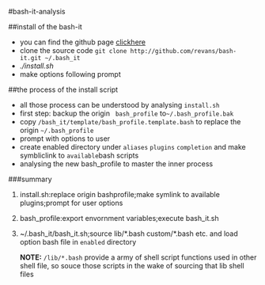 #bash-it-analysis

##install of the bash-it

* you can find the github page [clickhere](https://github.com/revans/bash-it)
* clone the source code `git clone http://github.com/revans/bash-it.git ~/.bash_it`
* *./install.sh*
* make options following prompt

##the process of the install script

* all those process can be understood by analysing `install.sh`
* first step: backup the origin ` bash_profile` to`~/.bash_profile.bak`
* copy `/bash_it/template/bash_profile.template.bash` to replace the origin `~/.bash_profile`
* prompt with options to user
* create enabled directory under `aliases` `plugins` `completion` and make symbliclink to `available`bash scripts
* analysing the new bash_profile to master the inner process

###summary
1. install.sh:replace origin bashprofile;make symlink to available plugins;prompt for user options
2. bash\_profile:export envornment variables;execute bash\_it.sh
3. ~/.bash\_it/bash\_it.sh;source lib/\*.bash custom/\*.bash etc. and load option bash file in `enabled` directory

	**NOTE:** `/lib/*.bash` provide a army of shell script functions used in other shell file, so souce those scripts in the wake of sourcing that lib shell files
